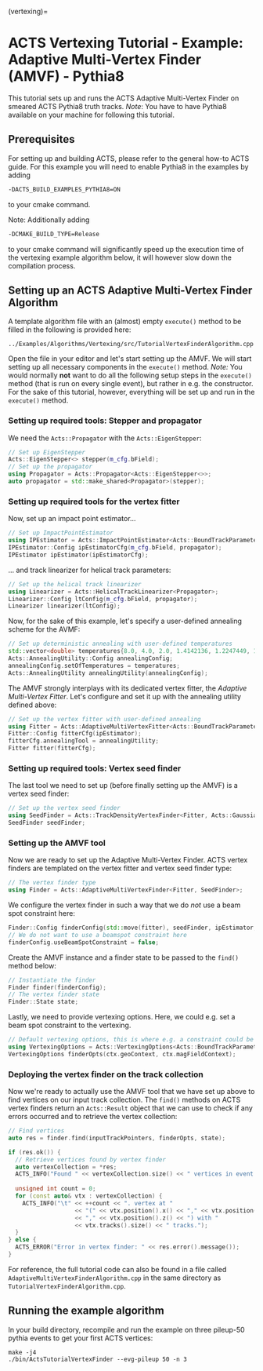 (vertexing)=
# ACTS Vertexing Tutorial - Example: Adaptive Multi-Vertex Finder (AMVF) - Pythia8

This tutorial sets up and runs the ACTS Adaptive Multi-Vertex Finder on smeared ACTS Pythia8 truth tracks.
*Note*: You have to have Pythia8 available on your machine for following this tutorial.

## Prerequisites

For setting up and building ACTS, please refer to the general how-to ACTS guide. For this example you will need to enable Pythia8 in the examples by adding
```bash
-DACTS_BUILD_EXAMPLES_PYTHIA8=ON
```
to your cmake command.

Note: Additionally adding
```bash
-DCMAKE_BUILD_TYPE=Release
```
to your cmake command will significantly speed up the execution time of the vertexing example algorithm below, it will however slow down the compilation process.

## Setting up an ACTS Adaptive Multi-Vertex Finder Algorithm

A template algorithm file with an (almost) empty `execute()` method to be filled in the following is provided here:
```
../Examples/Algorithms/Vertexing/src/TutorialVertexFinderAlgorithm.cpp
```
Open the file in your editor and let's start setting up the AMVF. We will start setting up all necessary components in the `execute()` method.
*Note:* You would normally **not** want to do all the following setup steps in the `execute()` method (that is run on every single event), but rather in e.g. the constructor. For the sake of this tutorial, however, everything will be set up and run in the `execute()` method.

### Setting up required tools: Stepper and propagator

We need the `Acts::Propagator` with the `Acts::EigenStepper`:
```cpp
// Set up EigenStepper
Acts::EigenStepper<> stepper(m_cfg.bField);
// Set up the propagator
using Propagator = Acts::Propagator<Acts::EigenStepper<>>;
auto propagator = std::make_shared<Propagator>(stepper);
```

### Setting up required tools for the vertex fitter

Now, set up an impact point estimator...
```cpp
// Set up ImpactPointEstimator
using IPEstimator = Acts::ImpactPointEstimator<Acts::BoundTrackParameters, Propagator>;
IPEstimator::Config ipEstimatorCfg(m_cfg.bField, propagator);
IPEstimator ipEstimator(ipEstimatorCfg);
```
... and track linearizer for helical track parameters:
```cpp
// Set up the helical track linearizer
using Linearizer = Acts::HelicalTrackLinearizer<Propagator>;
Linearizer::Config ltConfig(m_cfg.bField, propagator);
Linearizer linearizer(ltConfig);
```
Now, for the sake of this example, let's specify a user-defined annealing scheme for the AVMF:
```cpp
// Set up deterministic annealing with user-defined temperatures
std::vector<double> temperatures{8.0, 4.0, 2.0, 1.4142136, 1.2247449, 1.0};
Acts::AnnealingUtility::Config annealingConfig;
annealingConfig.setOfTemperatures = temperatures;
Acts::AnnealingUtility annealingUtility(annealingConfig);
```
The AMVF strongly interplays with its dedicated vertex fitter, the *Adaptive Multi-Vertex Fitter*. Let's configure and set it up with the annealing utility defined above:
```cpp
// Set up the vertex fitter with user-defined annealing
using Fitter = Acts::AdaptiveMultiVertexFitter<Acts::BoundTrackParameters, Linearizer>;
Fitter::Config fitterCfg(ipEstimator);
fitterCfg.annealingTool = annealingUtility;
Fitter fitter(fitterCfg);
```

### Setting up required tools: Vertex seed finder

The last tool we need to set up (before finally setting up the AMVF) is a vertex seed finder:
```cpp
// Set up the vertex seed finder
using SeedFinder = Acts::TrackDensityVertexFinder<Fitter, Acts::GaussianTrackDensity<Acts::BoundTrackParameters>>;
SeedFinder seedFinder;
```
### Setting up the AMVF tool

Now we are ready to set up the Adaptive Multi-Vertex Finder. ACTS vertex finders are templated on the vertex fitter and vertex seed finder type:
```cpp
// The vertex finder type
using Finder = Acts::AdaptiveMultiVertexFinder<Fitter, SeedFinder>;
```
We configure the vertex finder in such a way that we do *not* use a beam spot constraint here:
```cpp
Finder::Config finderConfig(std::move(fitter), seedFinder, ipEstimator, linearizer);
// We do not want to use a beamspot constraint here
finderConfig.useBeamSpotConstraint = false;
```
Create the AMVF instance and a finder state to be passed to the `find()` method below:
```cpp
// Instantiate the finder
Finder finder(finderConfig);
// The vertex finder state
Finder::State state;
```
Lastly, we need to provide vertexing options. Here, we could e.g. set a beam spot constraint to the vertexing.
```cpp
// Default vertexing options, this is where e.g. a constraint could be set
using VertexingOptions = Acts::VertexingOptions<Acts::BoundTrackParameters>;
VertexingOptions finderOpts(ctx.geoContext, ctx.magFieldContext);
 ```
### Deploying the vertex finder on the track collection

Now we're ready to actually use the AMVF tool that we have set up above to find vertices on our input track collection. The `find()` methods on ACTS vertex finders return an `Acts::Result` object that we can use to check if any errors occurred and to retrieve the vertex collection:
```cpp
// Find vertices
auto res = finder.find(inputTrackPointers, finderOpts, state);

if (res.ok()) {
  // Retrieve vertices found by vertex finder
  auto vertexCollection = *res;
  ACTS_INFO("Found " << vertexCollection.size() << " vertices in event.");
  
  unsigned int count = 0;
  for (const auto& vtx : vertexCollection) {
    ACTS_INFO("\t" << ++count << ". vertex at "
                   << "(" << vtx.position().x() << "," << vtx.position().y()
                   << "," << vtx.position().z() << ") with "
                   << vtx.tracks().size() << " tracks.");
  }
} else {
  ACTS_ERROR("Error in vertex finder: " << res.error().message());
}
```
For reference, the full tutorial code can also be found in a file called `AdaptiveMultiVertexFinderAlgorithm.cpp` in the same directory as `TutorialVertexFinderAlgorithm.cpp`.

## Running the example algorithm

In your build directory, recompile and run the example on three pileup-50 pythia events to get your first ACTS vertices:
```
make -j4
./bin/ActsTutorialVertexFinder --evg-pileup 50 -n 3
```
